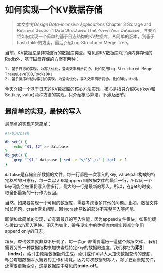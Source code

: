 # 如何实现一个KV数据存储

> 本文参考*Design Data-intensive Applications* Chapter 3 Storage and Retrieval Section 1 Data Structures That PowerYour Database。主要介绍如何实现一个简单的基于日志结构的KV数据库，从简单的版本，到基于hash table的方案，最后介绍Log-Structured Merge Tree。

当前，KV数据库是非常流行的数据库类型。常见的KV数据库除了纯内存存储的Redis外，基于磁盘存储的方案有两种：

 	1. 基于日志的实现，为写入优化，查询效率有所妥协。比如使用Log-Structured Merge Tree的LevelDB,RocksDB；
 	2. 基于排序树结构索引的实现，为查询优化，写入效率有所妥协。比如B树，B+树。

今天介绍一个基于日志的KV数据库的核心方法实现，核心是指只介绍Get(key)和Set(key, value)两种方法的实现，只介绍核心算法，不涉及细节。



## 最简单的实现，最快的写入

最简单的实现非常简单：

```bash
#!/bin/bash

db_set() {
    echo "$1, $2" >> database
}
db_get() {
    grep "^$1," database | sed -e "s/^$1,//" | tail -n 1
}
```

```databse```是存储全部数据的文件，每一行都是一次写入的key, value pair构成的特定格式的日志行。每一次写入都是append到数据文件的最后一行，所以同一个key可能会被重复写入很多行，最大的一行是最新的写入。所以，在get的时候，取全部最新的一行作为返回。  

当然，如果要实现一个可用的数据库，需要考虑很多其他的问题。比如，数据文件增长问题，crash恢复问题，因为crash导致的部分不完整写入等问题。

即使如此简单的实现，却有着最好的写入性能，因为append文件很快，如果能缓存做batch写入更快。正因为如此，很多现实中的数据库内部实现都会使用append only的日志。  

相反，查询效率就非常不乐观了，每一次get都需要遍历一遍整个数据文件。  我们需要另外一种数据结构来加快查找特定key的数据的速度，我们称它为**索引（index）**。索引由原始数据额外生成。索引或许可以大大加快数据查询的速度，却会增加数据写入需要的工作和消耗。因为每次数据的写入，除了更新原始文件，还需要更新索引。这是数据库中常见的**trade-off**。